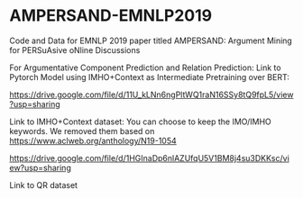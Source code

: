 # AMPERSAND-EMNLP2019
Code and Data for EMNLP 2019 paper titled  AMPERSAND: Argument Mining for PERSuAsive oNline Discussions

For Argumentative Component Prediction and Relation Prediction:
Link to Pytorch Model using IMHO+Context as Intermediate Pretraining over BERT:

https://drive.google.com/file/d/11U_kLNn6ngPltWQ1raN16SSy8tQ9fpL5/view?usp=sharing


Link to IMHO+Context dataset: 
You can choose to keep the IMO/IMHO keywords. We removed them based on 
https://www.aclweb.org/anthology/N19-1054 

https://drive.google.com/file/d/1HGInaDp6nlAZUfqU5V1BM8j4su3DKKsc/view?usp=sharing

Link to QR dataset








